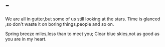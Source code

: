# -
We are all in gutter,but some of us still looking at the stars. Time is glanced ,so don't waste it on boring things,people and so on.

Spring breeze miles,less than to meet you;
Clear blue skies,not as good as you are in my heart.
